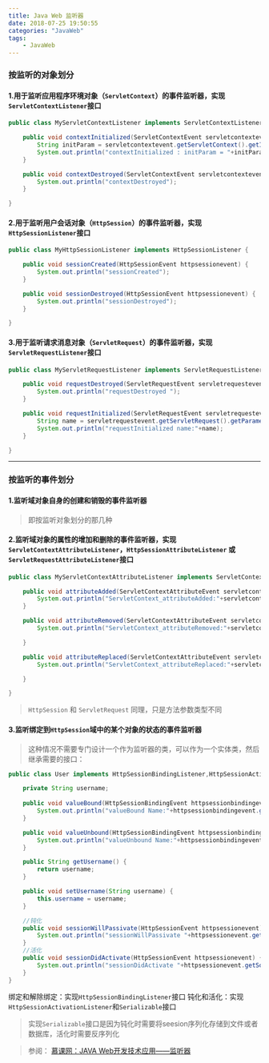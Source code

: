 ```yaml
---
title: Java Web 监听器
date: 2018-07-25 19:50:55
categories: "JavaWeb"
tags:
    - JavaWeb
---
```


### 按监听的对象划分
#### 1.用于监听应用程序环境对象（`ServletContext`）的事件监听器，实现`ServletContextListener`接口
```java
public class MyServletContextListener implements ServletContextListener {

	public void contextInitialized(ServletContextEvent servletcontextevent) {
		String initParam = servletcontextevent.getServletContext().getInitParameter("initParam");
		System.out.println("contextInitialized : initParam = "+initParam);
	}

	public void contextDestroyed(ServletContextEvent servletcontextevent) {
		System.out.println("contextDestroyed");
	}

}
```
#### 2.用于监听用户会话对象（`HttpSession`）的事件监听器，实现`HttpSessionListener`接口
```java
public class MyHttpSessionListener implements HttpSessionListener {

	public void sessionCreated(HttpSessionEvent httpsessionevent) {
		System.out.println("sessionCreated");
	}

	public void sessionDestroyed(HttpSessionEvent httpsessionevent) {
		System.out.println("sessionDestroyed");
	}

}
```
#### 3.用于监听请求消息对象（`ServletRequest`）的事件监听器，实现`ServletRequestListener`接口
```java
public class MyServletRequestListener implements ServletRequestListener {

	public void requestDestroyed(ServletRequestEvent servletrequestevent) {
		System.out.println("requestDestroyed ");
	}

	public void requestInitialized(ServletRequestEvent servletrequestevent) {
		String name = servletrequestevent.getServletRequest().getParameter("name");
		System.out.println("requestInitialized name:"+name);
	}

}
```
----
### 按监听的事件划分
#### 1.监听域对象自身的创建和销毁的事件监听器
> 即按监听对象划分的那几种

#### 2.监听域对象的属性的增加和删除的事件监听器，实现`ServletContextAttributeListener`，`HttpSessionAttributeListener` 或 `ServletRequestAttributeListener`接口
```java
public class MyServletContextAttributeListener implements ServletContextAttributeListener {

	public void attributeAdded(ServletContextAttributeEvent servletcontextattributeevent) {
		System.out.println("ServletContext_attributeAdded:"+servletcontextattributeevent.getName());
	}

	public void attributeRemoved(ServletContextAttributeEvent servletcontextattributeevent) {
		System.out.println("ServletContext_attributeRemoved:"+servletcontextattributeevent.getName());

	}

	public void attributeReplaced(ServletContextAttributeEvent servletcontextattributeevent) {
		System.out.println("ServletContext_attributeReplaced:"+servletcontextattributeevent.getName());

	}

}
```
> `HttpSession` 和 `ServletRequest` 同理，只是方法参数类型不同

#### 3.监听绑定到`HttpSession`域中的某个对象的状态的事件监听器
> 这种情况不需要专门设计一个作为监听器的类，可以作为一个实体类，然后继承需要的接口：

```java
public class User implements HttpSessionBindingListener,HttpSessionActivationListener,Serializable {

	private String username;
	
	public void valueBound(HttpSessionBindingEvent httpsessionbindingevent) {
		System.out.println("valueBound Name:"+httpsessionbindingevent.getName());
	}

	public void valueUnbound(HttpSessionBindingEvent httpsessionbindingevent) {
		System.out.println("valueUnbound Name:"+httpsessionbindingevent.getName());
	}

	public String getUsername() {
		return username;
	}

	public void setUsername(String username) {
		this.username = username;
	}

	//钝化
	public void sessionWillPassivate(HttpSessionEvent httpsessionevent) {
		System.out.println("sessionWillPassivate "+httpsessionevent.getSource());
	}
	//活化
	public void sessionDidActivate(HttpSessionEvent httpsessionevent) {
		System.out.println("sessionDidActivate "+httpsessionevent.getSource());
	}
}
```
绑定和解除绑定：实现`HttpSessionBindingListener`接口
钝化和活化：实现`HttpSessionActivationListener`和`Serializable`接口
> 实现`Serializable`接口是因为钝化时需要将seesion序列化存储到文件或者数据库，活化时需要反序列化

> 参阅：
  [慕课网：JAVA Web开发技术应用——监听器](https://www.imooc.com/learn/271)